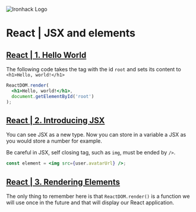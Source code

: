 ![Ironhack Logo](https://i.imgur.com/1QgrNNw.png)

# React | JSX and elements


## [React | 1. Hello World](https://reactjs.org/docs/hello-world.html)

The following code takes the tag with the id `root` and sets its content to `<h1>Hello, world!</h1>`

```jsx
ReactDOM.render(
  <h1>Hello, world!</h1>,
  document.getElementById('root')
);
```

## [React | 2. Introducing JSX](https://reactjs.org/docs/introducing-jsx.html)

You can see JSX as a new type. Now you can store in a variable a JSX as you would store a number for example.

Be careful in JSX, self closing tag, such as `img`, must be ended by `/>`.

```jsx
const element = <img src={user.avatarUrl} />;
```

<!-- ### Exercise 

TODO: Create exercise where they need to add `{}` and JSX -->


## [React | 3. Rendering Elements](https://reactjs.org/docs/rendering-elements.html)

The only thing to remember here is that `ReactDOM.render()` is a function we will use once in the future and that will display our React application.

